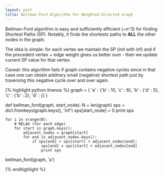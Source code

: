 ```yaml
---
layout: post
title: Bellman-Ford Algorithm for Weighted Directed Graph 
---
```

Bellman-Ford algorithm is easy and sufficiently efficient (~n^3) for finding Shortest Paths (SP). Notably, it finds the shortests paths to __ALL__ the other nodes in the graph.

The idea is simple: for each vertex we mantain the SP (init with inf) and if the precedent vertex + edge weight gives us better sum - then we update current SP value for that vertex.

Caveat: this algorithm fails if graph contains negative cycles since in that case one can obtain arbitrary small (negative) shortest path just by traversing this negative cycle over and over again.  

{% highlight python linenos %}
graph = {
    'a' : {'b' : 10, 'c' : 6},
    'b' : {'d' : 5},
    'c' : {'b' : 2},
    'd' : {}
}

def bellman_ford(graph, start_node):
    N = len(graph)
    sps = dict.fromkeys(graph.keys(), 'inf')
    sps[start_node] = 0
    print sps

    for i in xrange(N):
        # RELAX (for each edge)
        for start in graph.keys():
            adjacent_nodes = graph[start]
            for end in adjacent_nodes.keys():
                if sps[end] > sps[start] + adjacent_nodes[end]:
                    sps[end] = sps[start] + adjacent_nodes[end]
                    print sps

bellman_ford(graph, 'a')

{% endhighlight %}
